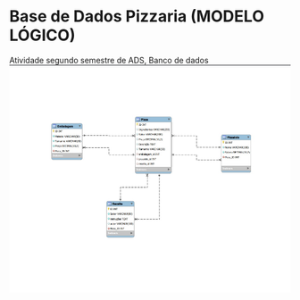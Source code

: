 # Base de Dados Pizzaria (MODELO LÓGICO)
Atividade segundo semestre de ADS, Banco de dados
![Screenshot of a comment on a GitHub issue showing an image, added in the Markdown, of an Octocat smiling and raising a tentacle.](https://github.com/milenabarcia/Base-de-Dados-Pizzaria-MODELO-L-GICO-/blob/main/ERR_PIZZARIA.jpg?raw=true)
